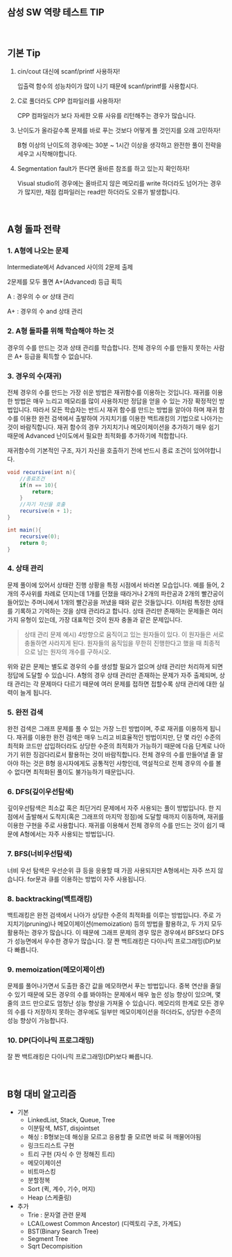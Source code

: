 ## 삼성 SW 역량 테스트 TIP

<br>

## 기본 Tip

1. cin/cout 대신에 scanf/printf 사용하자!

   입출력 함수의 성능차이가 많이 나기 때문에 scanf/printf를 사용합시다.

2. C로 풀더라도 CPP 컴파일러를 사용하자!

   CPP 컴파일러가 보다 자세한 오류 사유를 리턴해주는 경우가 많습니다.

3. 난이도가 올라갈수록 문제를 바로 푸는 것보다 어떻게 풀 것인지를 오래 고민하자!

   B형 이상의 난이도의 경우에는 30분 ~ 1시간 이상을 생각하고 완전한 풀이 전략을 세우고 시작해야합니다.

4. Segmentation fault가 뜬다면 올바른 참조를 하고 있는지 확인하자!

   Visual studio의 경우에는 올바르지 않은 메모리를 write 하더라도 넘어가는 경우가 많지만, 채점 컴파일러는 read만 하더라도 오류가 발생합니다.

<br>

## A형 돌파 전략

### 1. A형에 나오는 문제

Intermediate에서 Advanced 사이의 2문제 출제

2문제를 모두 풀면 A+(Advanced) 등급 획득

A : 경우의 수 or 상태 관리

A+ : 경우의 수 and 상태 관리


### 2. A형 돌파를 위해 학습해야 하는 것

경우의 수를 만드는 것과 상태 관리를 학습합니다. 전체 경우의 수를 만들지 못하는 사람은 A+ 등급을 획득할 수 없습니다.


### 3. 경우의 수(재귀)

전체 경우의 수를 만드는 가장 쉬운 방법은 재귀함수를 이용하는 것입니다. 재귀를 이용한 방법은 매우 느리고 메모리를 많이 사용하지만 정답을 얻을 수 있는 가장 확정적인 방법입니다. 따라서 모든 학습자는 반드시 재귀 함수를 만드는 방법을 알아야 하며 재귀 함수를 이용한 완전 검색에서 출발하여 가지치기를 이용한 백트래킹의 기법으로 나아가는 것이 바람직합니다. 재귀 함수의 경우 가지치기나 메모이제이션을 추가하기 매우 쉽기 때문에 Advanced 난이도에서 필요한 최적화를 추가하기에 적합합니다.

재귀함수의 기본적인 구조, 자기 자신을 호출하기 전에 반드시 종료 조건이 있어야합니다.

```java
void recursive(int n){
    //종료조건
    if(n == 10){
        return;
    }
    //자기 자신을 호출
    recursive(n + 1);
}

int main(){
    recursive(0);
    return 0;
}
```


### 4. 상태 관리

문제 풀이에 있어서 상태란 진행 상황을 특정 시점에서 바라본 모습입니다. 예를 들어, 2개의 주사위를 차례로 던지는데 1개를 던졌을 때라거나 2개의 파란공과 2개의 빨간공이 들어있는 주머니에서 1개의 빨간공을 꺼냈을 때와 같은 것들입니다. 이처럼 특정한 상태를 기록하고 기억하는 것을 상태 관리라고 합니다. 상태 관리만 존재하는 문제들은 여러 가지 유형이 있는데, 가장 대표적인 것이 원자 충돌과 같은 문제입니다.

> 상태 관리 문제 예시) 4방향으로 움직이고 있는 원자들이 있다. 이 원자들은 서로 충돌하면 사라지게 된다. 원자들의 움직임을 무한히 진행한다고 했을 때 최종적으로 남는 원자의 개수를 구하시오.

위와 같은 문제는 별도로 경우의 수를 생성할 필요가 없으며 상태 관리만 처리하게 되면 정답에 도달할 수 있습니다. A형의 경우 상태 관리만 존재하는 문제가 자주 출제되며, 상태 관리는 각 문제마다 다르기 때문에 여러 문제를 접하면 접할수록 상태 관리에 대한 실력이 늘게 됩니다.


### 5. 완전 검색

완전 검색은 그래프 문제를 풀 수 있는 가장 느린 방법이며, 주로 재귀를 이용하게 됩니다. 재귀를 이용한 완전 검색은 매우 느리고 비효율적인 방법이지만, 단 몇 라인 수준의 최적화 코드만 삽입하더라도 상당한 수준의 최적화가 가능하기 때문에 다음 단계로 나아가기 위한 징검다리로서 활용하는 것이 바람직합니다.  전체 경우의 수를 만들어낼 줄 알아야 하는 것은 B형 응시자에게도 공통적인 사항인데, 역설적으로 전체 경우의 수를 볼 수 없다면 최적화된 풀이도 불가능하기 때문입니다.


### 6. DFS(깊이우선탐색)

깊이우선탐색은 최소값 혹은 최단거리 문제에서 자주 사용되는 풀이 방법입니다. 한 지점에서 출발해서 도착지(혹은 그래프의 마지막 정점)에 도달할 때까지 이동하며, 재귀를 이용한 구현을 주로 사용합니다. 재귀를 이용해서 전체 경우의 수를 만드는 것이 쉽기 때문에 A형에서는 자주 사용되는 방법입니다.


### 7. BFS(너비우선탐색)

너비 우선 탐색은 우선순위 큐 등을 응용할 때 가끔 사용되지만 A형에서는 자주 쓰지 않습니다. for문과 큐를 이용하는 방법이 자주 사용됩니다.


### 8. backtracking(백트래킹)

백트래킹은 완전 검색에서 나아가 상당한 수준의 최적화를 이루는 방법입니다. 주로 가지치기(pruning)나 메모이제이션(memoization) 등의 방법을 활용하고, 두 가지 모두 활용하는 경우가 많습니다. 이 때문에 그래프 문제의 경우 많은 경우에서 BFS보다 DFS가 성능면에서 우수한 경우가 많습니다. 잘 짠 백트래킹은 다이나믹 프로그래밍(DP)보다 빠릅니다.


### 9. memoization(메모이제이션)

문제를 풀어나가면서 도출한 중간 값을 메모하면서 푸는 방법입니다. 중복 연산을 줄일 수 있기 때문에 모든 경우의 수를 봐야하는 문제에서 매우 높은 성능 향상이 있으며, 몇 줄의 코드 만으로도 엄청난 성능 향상을 가져올 수 있습니다. 메모리의 한계로 모든 경우의 수를 다 저장하지 못하는 경우에도 일부만 메모이제이션을 하더라도, 상당한 수준의 성능 향상이 가능합니다.


### 10. DP(다이나믹 프로그래밍)

잘 짠 백트래킹은 다이나믹 프로그래밍(DP)보다 빠릅니다.

<br>

 ## B형 대비 알고리즘

   - 기본
     - LinkedList, Stack, Queue, Tree
     - 이분탐색, MST, disjointset
     - 해싱 : B형보는데 해싱을 모르고 응용할 줄 모르면 바로 혀 깨물어야됨
     - 링크드리스트 구현 
     - 트리 구현 (자식 수 안 정해진 트리)
     - 메모이제이션 
     - 비트마스킹 
     - 분할정복 
     - Sort (퀵, 계수, 기수, 머지)
     - Heap (스케줄링)
   - 추가
     - Trie : 문자열 관련 문제
     - LCA(Lowest Common Ancestor) (디렉토리 구조, 가계도)
     - BST(Binary Search Tree) 
     - Segment Tree
     - Sqrt Decompisition

